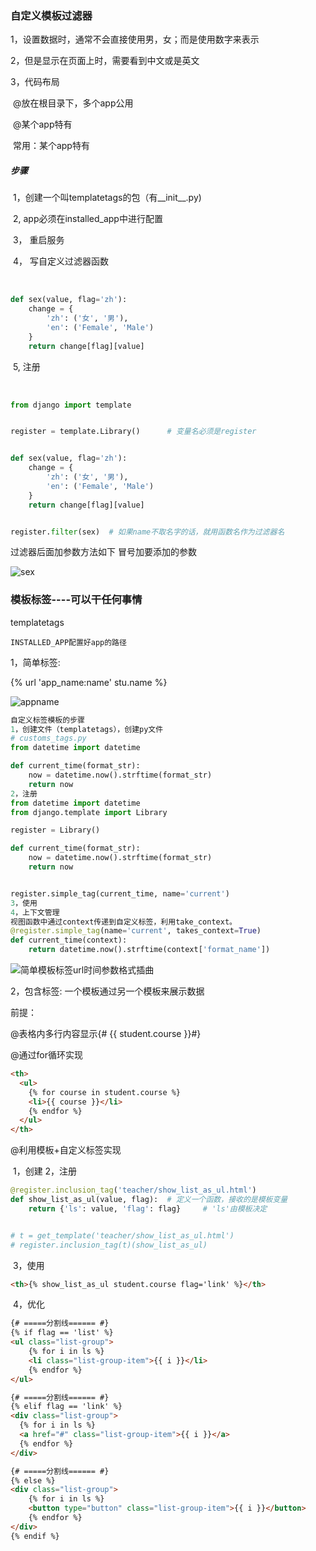 ### 自定义模板过滤器

1，设置数据时，通常不会直接使用男，女；而是使用数字来表示

2，但是显示在页面上时，需要看到中文或是英文

3，代码布局

​	@放在根目录下，多个app公用

​	@某个app特有

​		常用：某个app特有

##### 	步骤

​	1，创建一个叫templatetags的包（有__init__.py)

​	2,   app必须在installed_app中进行配置

​	3， 重启服务

​	4， 写自定义过滤器函数

​	

```python
def sex(value, flag='zh'):
    change = {
        'zh': ('女', '男'),
        'en': ('Female', 'Male')
    }
    return change[flag][value]
```

​	5, 注册

​	

```python
from django import template


register = template.Library()      # 变量名必须是register


def sex(value, flag='zh'):
    change = {
        'zh': ('女', '男'),
        'en': ('Female', 'Male')
    }
    return change[flag][value]


register.filter(sex)  # 如果name不取名字的话，就用函数名作为过滤器名
```

过滤器后面加参数方法如下  冒号加要添加的参数

![sex](E:\BaiduYunDownload\笔记\框架笔记\sex.png)

### 模板标签----可以干任何事情

templatetags

```
INSTALLED_APP配置好app的路径
```

1，简单标签:

{%  url  'app_name:name'  stu.name   %}

![appname](E:\BaiduYunDownload\笔记\框架笔记\appname.png)

```python
自定义标签模板的步骤
1，创建文件（templatetags），创建py文件
# customs_tags.py
from datetime import datetime

def current_time(format_str):
    now = datetime.now().strftime(format_str)
    return now
2，注册
from datetime import datetime
from django.template import Library

register = Library()

def current_time(format_str):
    now = datetime.now().strftime(format_str)
    return now


register.simple_tag(current_time, name='current')
3，使用
4，上下文管理
视图函数中通过context传递到自定义标签，利用take_context。
@register.simple_tag(name='current', takes_context=True)
def current_time(context):
    return datetime.now().strftime(context['format_name'])
```

![简单模板标签url时间参数格式插曲](E:\BaiduYunDownload\笔记\框架笔记\简单模板标签url时间参数格式插曲.png)

2，包含标签:  一个模板通过另一个模板来展示数据

前提：

@表格内多行内容显示{#        <td>{{ student.course }}</td>#}

@通过for循环实现 

```html
<th>
  <ul>
    {% for course in student.course %}
    <li>{{ course }}</li>
    {% endfor %}
  </ul>
</th>
```

@利用模板+自定义标签实现

​	1，创建     2，注册

```python
@register.inclusion_tag('teacher/show_list_as_ul.html')
def show_list_as_ul(value, flag):  # 定义一个函数，接收的是模板变量
    return {'ls': value, 'flag': flag}     # 'ls'由模板决定


# t = get_template('teacher/show_list_as_ul.html')
# register.inclusion_tag(t)(show_list_as_ul)
```

​	3，使用

```html
<th>{% show_list_as_ul student.course flag='link' %}</th>
```

​	4，优化

```html
{# =====分割线====== #}
{% if flag == 'list' %}
<ul class="list-group">
    {% for i in ls %}
    <li class="list-group-item">{{ i }}</li>
    {% endfor %}
</ul>

{# =====分割线====== #}
{% elif flag == 'link' %}
<div class="list-group">
  {% for i in ls %}
  <a href="#" class="list-group-item">{{ i }}</a>
  {% endfor %}
</div>

{# =====分割线====== #}
{% else %}
<div class="list-group">
    {% for i in ls %}
    <button type="button" class="list-group-item">{{ i }}</button>
    {% endfor %}
</div>
{% endif %}
```

